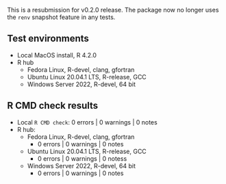 This is a resubmission for v0.2.0 release. The package now no longer uses the `renv` snapshot feature in any tests.

## Test environments

- Local MacOS install, R 4.2.0
- R hub
    - Fedora Linux, R-devel, clang, gfortran
    - Ubuntu Linux 20.04.1 LTS, R-release, GCC
    - Windows Server 2022, R-devel, 64 bit

## R CMD check results

- Local `R CMD check`: 0 errors | 0 warnings | 0 notes
- R hub: 
    - Fedora Linux, R-devel, clang, gfortran
        - 0 errors | 0 warnings | 0 notes
    - Ubuntu Linux 20.04.1 LTS, R-release, GCC
        - 0 errors | 0 warnings | 0 notess
    - Windows Server 2022, R-devel, 64 bit
        - 0 errors | 0 warnings | 0 notes

